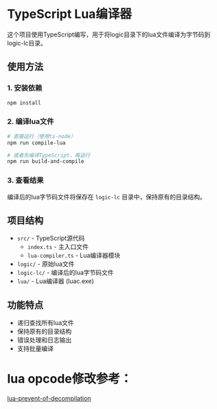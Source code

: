 # TypeScript Lua编译器

这个项目使用TypeScript编写，用于将logic目录下的lua文件编译为字节码到logic-lc目录。

## 使用方法

### 1. 安装依赖
```bash
npm install
```

### 2. 编译lua文件
```bash
# 直接运行（使用ts-node）
npm run compile-lua

# 或者先编译TypeScript，再运行
npm run build-and-compile

```

### 3. 查看结果
编译后的lua字节码文件将保存在 `logic-lc` 目录中，保持原有的目录结构。

## 项目结构

- `src/` - TypeScript源代码
  - `index.ts` - 主入口文件
  - `lua-compiler.ts` - Lua编译器模块
- `logic/` - 原始lua文件
- `logic-lc/` - 编译后的lua字节码文件
- `lua/` - Lua编译器 (luac.exe)

## 功能特点

- 递归查找所有lua文件
- 保持原有的目录结构
- 错误处理和日志输出
- 支持批量编译

# lua opcode修改参考：
[lua-prevent-of-decompilation](https://github.com/pnclt/lua-prevent-of-decompilation)